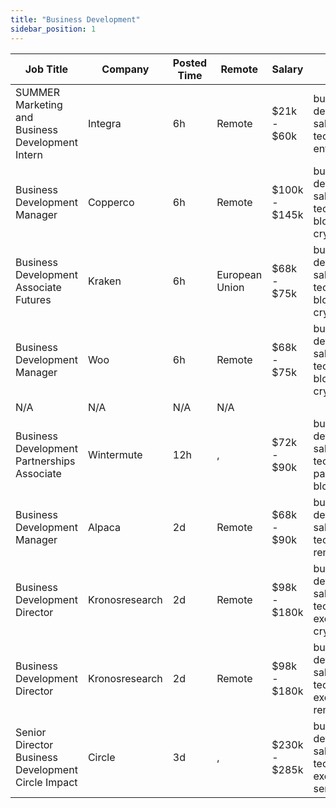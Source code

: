 ```yaml
---
title: "Business Development"
sidebar_position: 1
---
```


| Job Title | Company | Posted Time | Remote | Salary | Tags | Apply Link |
|-----------|---------|-------------|--------|--------|------|------------|
| SUMMER Marketing and Business Development Intern | Integra | 6h | Remote | $21k - $60k | business development, sales, non tech, intern, entry level | [Apply](https://web3.career/summer-marketing-and-business-development-intern-integra/95750) |
| Business Development Manager | Copperco | 6h | Remote | $100k - $145k | business development, sales, non tech, blockchain, crypto | [Apply](https://web3.career/business-development-manager-copperco/105560) |
| Business Development Associate Futures | Kraken | 6h | European Union | $68k - $75k | business development, sales, non tech, blockchain, crypto | [Apply](https://web3.career/business-development-associate-futures-kraken/115830) |
| Business Development Manager | Woo | 6h | Remote | $68k - $75k | business development, sales, non tech, blockchain, crypto | [Apply](https://web3.career/business-development-manager-woo/95644) |
| N/A | N/A | N/A | N/A |  |  | [Apply](https://web3.career/metana) |
| Business Development Partnerships Associate | Wintermute | 12h | , | $72k - $90k | business development, sales, non tech, partnership, blockchain | [Apply](https://web3.career/business-development-partnerships-associate-wintermute-trading/115587) |
| Business Development Manager | Alpaca | 2d | Remote | $68k - $90k | business development, sales, non tech, crypto, remote | [Apply](https://web3.career/business-development-manager-alpaca/104042) |
| Business Development Director | Kronosresearch | 2d | Remote | $98k - $180k | business development, sales, non tech, executive, crypto | [Apply](https://web3.career/business-development-director-kronosresearch/114037) |
| Business Development Director | Kronosresearch | 2d | Remote | $98k - $180k | business development, sales, non tech, executive, remote | [Apply](https://web3.career/business-development-director-kronosresearch/114036) |
| Senior Director Business Development Circle Impact | Circle | 3d | , | $230k - $285k | business development, sales, non tech, executive, senior | [Apply](https://web3.career/senior-director-business-development-circle-impact-circle/113608) |
